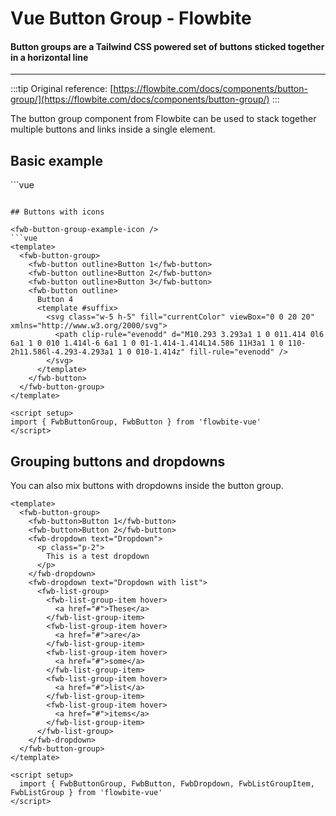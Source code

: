 <script setup>
import FwbButtonGroupExample from './buttonGroup/examples/FwbButtonGroupExample.vue';
import FwbButtonGroupExampleIcon from './buttonGroup/examples/FwbButtonGroupExampleIcon.vue';
import FwbButtonGroupExampleDropdown from './buttonGroup/examples/FwbButtonGroupExampleDropdown.vue';
</script>

# Vue Button Group - Flowbite

#### Button groups are a Tailwind CSS powered set of buttons sticked together in a horizontal line

---

:::tip
Original reference: [https://flowbite.com/docs/components/button-group/](https://flowbite.com/docs/components/button-group/)
:::

The button group component from Flowbite can be used to stack together multiple buttons and links inside a single element.

## Basic example

<fwb-button-group-example />
```vue
<template>
  <fwb-button-group>
    <fwb-button>Button Default</fwb-button>
    <fwb-button color="purple">Button Purple</fwb-button>
    <fwb-button color="alternative">Button Alternative</fwb-button>
    <fwb-button color="red">Button Red</fwb-button>
  </fwb-button-group>
</template>

<script setup>
import { FwbButtonGroup, FwbButton } from 'flowbite-vue'
</script>
```

## Buttons with icons

<fwb-button-group-example-icon />
```vue
<template>
  <fwb-button-group>
    <fwb-button outline>Button 1</fwb-button>
    <fwb-button outline>Button 2</fwb-button>
    <fwb-button outline>Button 3</fwb-button>
    <fwb-button outline>
      Button 4
      <template #suffix>
        <svg class="w-5 h-5" fill="currentColor" viewBox="0 0 20 20" xmlns="http://www.w3.org/2000/svg">
          <path clip-rule="evenodd" d="M10.293 3.293a1 1 0 011.414 0l6 6a1 1 0 010 1.414l-6 6a1 1 0 01-1.414-1.414L14.586 11H3a1 1 0 110-2h11.586l-4.293-4.293a1 1 0 010-1.414z" fill-rule="evenodd" />
        </svg>
      </template>
    </fwb-button>
  </fwb-button-group>
</template>

<script setup>
import { FwbButtonGroup, FwbButton } from 'flowbite-vue'
</script>
```

## Grouping buttons and dropdowns

You can also mix buttons with dropdowns inside the button group.
<fwb-button-group-example-dropdown />
```vue
<template>
  <fwb-button-group>
    <fwb-button>Button 1</fwb-button>
    <fwb-button>Button 2</fwb-button>
    <fwb-dropdown text="Dropdown">
      <p class="p-2">
        This is a test dropdown
      </p>
    </fwb-dropdown>
    <fwb-dropdown text="Dropdown with list">
      <fwb-list-group>
        <fwb-list-group-item hover>
          <a href="#">These</a>
        </fwb-list-group-item>
        <fwb-list-group-item hover>
          <a href="#">are</a>
        </fwb-list-group-item>
        <fwb-list-group-item hover>
          <a href="#">some</a>
        </fwb-list-group-item>
        <fwb-list-group-item hover>
          <a href="#">list</a>
        </fwb-list-group-item>
        <fwb-list-group-item hover>
          <a href="#">items</a>
        </fwb-list-group-item>
      </fwb-list-group>
    </fwb-dropdown>
  </fwb-button-group>
</template>

<script setup>
  import { FwbButtonGroup, FwbButton, FwbDropdown, FwbListGroupItem, FwbListGroup } from 'flowbite-vue'
</script>
```